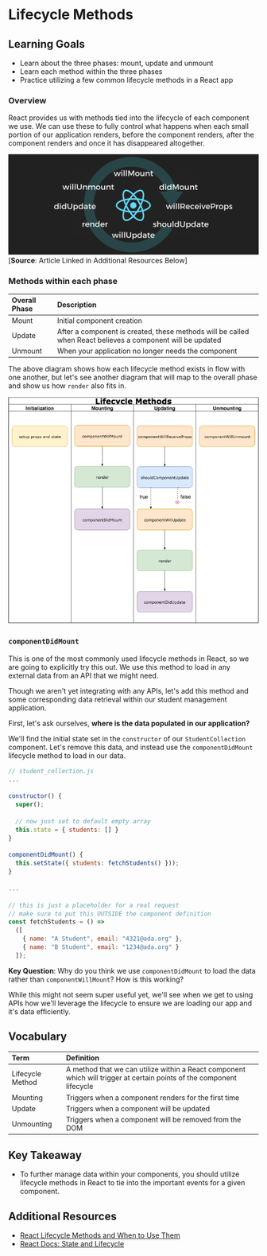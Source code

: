 # Lifecycle Methods

## Learning Goals
- Learn about the three phases: mount, update and unmount
- Learn each method within the three phases
- Practice utilizing a few common lifecycle methods in a React app

### Overview
React provides us with methods tied into the lifecycle of each component we use. We can use these to fully control what happens when each small portion of our application renders, before the component renders, after the component renders and once it has disappeared altogether.   

![Lifecycle Diagram](images/lifecycle-diagram.png)
[**Source**: Article Linked in Additional Resources Below]

### Methods within each phase

Overall Phase | Description
:------------ | :-----------
Mount | Initial component creation
Update | After a component is created, these methods will be called when React believes a component will be updated
Unmount | When your application no longer needs the component

The above diagram shows how each lifecycle method exists in flow with one another, but let's see another diagram that will map to the overall phase and show us how `render` also fits in.

![Lifecycle Phase Diagram](images/lifecycle-phase-diagram.png)
<!-- https://drive.google.com/file/d/1hcuLdozEUkJY6mc5cB-xzCqEDIar_SfV/view?usp=sharing -->

### `componentDidMount`
This is one of the most commonly used lifecycle methods in React, so we are going to explicitly try this out. We use this method to load in any external data from an API that we might need.

Though we aren't yet integrating with any APIs, let's add this method and some corresponding data retrieval within our student management application.

First, let's ask ourselves, **where is the data populated in our application?**

We'll find the initial state set in the `constructor` of our `StudentCollection` component. Let's remove this data, and instead use the `componentDidMount` lifecycle method to load in our data.

```javascript
// student_collection.js
...

constructor() {
  super();

  // now just set to default empty array
  this.state = { students: [] }
}

componentDidMount() {
  this.setState({ students: fetchStudents() }));
}

...

// this is just a placeholder for a real request
// make sure to put this OUTSIDE the component definition
const fetchStudents = () =>
  ([
    { name: "A Student", email: "4321@ada.org" },
    { name: "B Student", email: "1234@ada.org" }
  ]);

```

**Key Question**: Why do you think we use `componentDidMount` to load the data rather than `componentWillMount`? How is this working?

While this might not seem super useful yet, we'll see when we get to using APIs how we'll leverage the lifecycle to ensure we are loading our app and it's data efficiently.

## Vocabulary
| Term     | Definition     |
| :------------- | :------------- |
| Lifecycle Method       | A method that we can utilize within a React component which will trigger at certain points of the component lifecycle       |
| Mounting | Triggers when a component renders for the first time |
| Update | Triggers when a component will be updated |
| Unmounting |Triggers when a component will be removed from the DOM |

## Key Takeaway
- To further manage data within your components, you should utilize lifecycle methods in React to tie into the important events for a given component.

## Additional Resources
- [React Lifecycle Methods and When to Use Them](https://engineering.musefind.com/react-lifecycle-methods-how-and-when-to-use-them-2111a1b692b1)
- [React Docs: State and Lifecycle](https://reactjs.org/docs/state-and-lifecycle.html)
